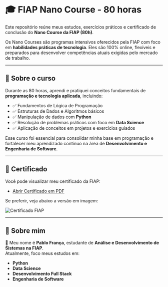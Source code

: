 # 🎓 FIAP Nano Course - 80 horas

Este repositório reúne meus estudos, exercícios práticos e certificado de conclusão do **Nano Course da FIAP (80h)**.  

Os Nano Courses são programas intensivos oferecidos pela FIAP com foco em **habilidades práticas de tecnologia**. Eles são 100% online, flexíveis e preparados para desenvolver competências atuais exigidas pelo mercado de trabalho.

---

## 📘 Sobre o curso

Durante as 80 horas, aprendi e pratiquei conceitos fundamentais de **programação e tecnologia aplicada**, incluindo:

- ✅ Fundamentos de Lógica de Programação  
- ✅ Estruturas de Dados e Algoritmos básicos  
- ✅ Manipulação de dados com **Python**  
- ✅ Resolução de problemas práticos com foco em **Data Science**  
- ✅ Aplicação de conceitos em projetos e exercícios guiados  

Esse curso foi essencial para consolidar minha base em programação e fortalecer meu aprendizado contínuo na área de **Desenvolvimento e Engenharia de Software**.

---

## 📄 Certificado

Você pode visualizar meu certificado da FIAP:  

- [Abrir Certificado em PDF](https://1drv.ms/b/c/8a0fe3903e5fa71e/EeIhAwXT8gRCgq2OiM0Pdf0BQIOv7I1ABSFgZsvZtDjJzw?e=AyV3hq)  

Se preferir, veja abaixo a versão em imagem:  

![Certificado FIAP](./certificado/certificado_fiap.png)

---


## 🚀 Sobre mim

👋 Meu nome é **Pablo França**, estudante de **Análise e Desenvolvimento de Sistemas na FIAP**.  
Atualmente, foco meus estudos em:  
- **Python**  
- **Data Science**  
- **Desenvolvimento Full Stack**  
- **Engenharia de Software**
